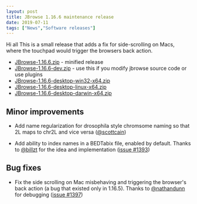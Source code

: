 ```yaml
---
layout: post
title: JBrowse 1.16.6 maintenance release
date: 2019-07-11
tags: ["News","Software releases"]
---
```


Hi all
This is a small release that adds a fix for side-scrolling on Macs, where the touchpad would trigger the browsers back action.

*   [JBrowse-1.16.6.zip](https://github.com/GMOD/jbrowse/releases/download/1.16.6-release/JBrowse-1.16.6.zip) - minified release
*   [JBrowse-1.16.6-dev.zip](https://github.com/GMOD/jbrowse/archive/1.16.6-release.zip) - use this if you modify jbrowse source code or use plugins
*   [JBrowse-1.16.6-desktop-win32-x64.zip](https://github.com/GMOD/jbrowse/releases/download/1.16.6-release/JBrowse-1.16.6-desktop-win32-x64.zip)
*   [JBrowse-1.16.6-desktop-linux-x64.zip](https://github.com/GMOD/jbrowse/releases/download/1.16.6-release/JBrowse-1.16.6-desktop-linux-x64.zip)
*   [JBrowse-1.16.6-desktop-darwin-x64.zip](https://github.com/GMOD/jbrowse/releases/download/1.16.6-release/JBrowse-1.16.6-desktop-darwin-x64.zip)




## Minor improvements

 * Add name regularization for drosophila style chromsome naming so that
   2L maps to chr2L and vice versa (<a href="https://github.com/scottcain">@scottcain</a>)

 * Add ability to index names in a BEDTabix file, enabled by default.
   Thanks to <a href="https://github.com/billzt">@billzt</a> for the idea and implementation (<a href="https://github.com/gmod/jbrowse/pull/1393">issue #1393</a>)

## Bug fixes

 * Fix the side scrolling on Mac misbehaving and triggering the browser's
   back action (a bug that existed only in 1.16.5). Thanks to <a href="https://github.com/nathandunn">@nathandunn</a>
   for debugging (<a href="https://github.com/gmod/jbrowse/issues/1397">issue #1397</a>)


